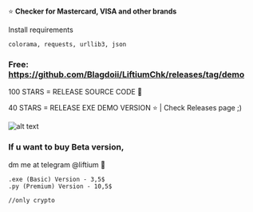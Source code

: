 ⭐ **Checker for Mastercard, VISA and other brands** 

Install requirements
```
colorama, requests, urllib3, json
```


### Free: https://github.com/Blagdoii/LiftiumChk/releases/tag/demo


100 STARS = RELEASE SOURCE CODE 📝

40 STARS = RELEASE EXE DEMO VERSION ⭐ | Check Releases page ;)





![alt text](https://i.imgur.com/Y7qmBeL.gif)



### If u want to buy Beta version,

dm me at telegram @liftium 📨 
```
.exe (Basic) Version - 3,5$
.py (Premium) Version - 10,5$

//only crypto
```





